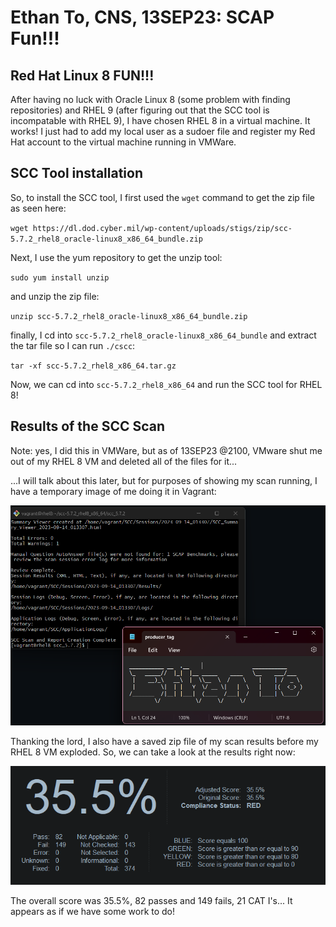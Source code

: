 # Ethan To, CNS, 13SEP23:  SCAP Fun!!!
## Red Hat Linux 8 FUN!!!
After having no luck with Oracle Linux 8 (some problem with finding repositories) and RHEL 9 (after figuring out that the SCC tool is incompatable with RHEL 9), I have chosen RHEL 8 in a virtual machine. It works! I just had to add my local user as a sudoer file and register my Red Hat account to the virtual machine running in VMWare.
## SCC Tool installation
So, to install the SCC tool, I first used the `wget` command to get the zip file as seen here: 

`wget https://dl.dod.cyber.mil/wp-content/uploads/stigs/zip/scc-5.7.2_rhel8_oracle-linux8_x86_64_bundle.zip`

Next, I use the yum repository to get the unzip tool:

`sudo yum install unzip` 

and unzip the zip file: 

`unzip scc-5.7.2_rhel8_oracle-linux8_x86_64_bundle.zip`

finally, I cd into `scc-5.7.2_rhel8_oracle-linux8_x86_64_bundle` and extract the tar file so I can run `./cscc`:

`tar -xf scc-5.7.2_rhel8_x86_64.tar.gz`

Now, we can cd into `scc-5.7.2_rhel8_x86_64` and run the SCC tool for RHEL 8!

## Results of the SCC Scan

Note: yes, I did this in VMWare, but as of 13SEP23 @2100, VMware shut me out of my RHEL 8 VM and deleted all of the files for it...

...I will talk about this later, but for purposes of showing my scan running, I have a temporary image of me doing it in Vagrant:

![alttext](https://github.com/toethan777/To-CNS-Lab-2023/blob/main/HW3/Screenshot%202023-09-13%20213842.png)


Thanking the lord, I also have a saved zip file of my scan results before my RHEL 8 VM exploded. So, we can take a look at the results right now:

![alttext](https://github.com/toethan777/To-CNS-Lab-2023/blob/main/HW3/Screenshot%202023-09-13%20222616.png)

The overall score was 35.5%, 82 passes and 149 fails, 21 CAT I's... It appears as if we have some work to do!
